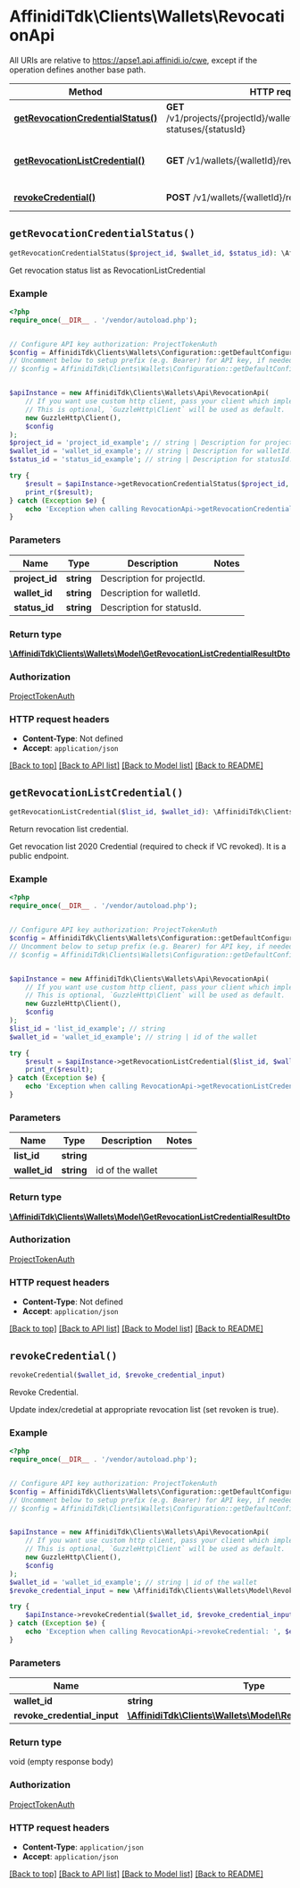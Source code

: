 # AffinidiTdk\Clients\Wallets\RevocationApi

All URIs are relative to https://apse1.api.affinidi.io/cwe, except if the operation defines another base path.

| Method                                                                                | HTTP request                                                                       | Description                        |
| ------------------------------------------------------------------------------------- | ---------------------------------------------------------------------------------- | ---------------------------------- |
| [**getRevocationCredentialStatus()**](RevocationApi.md#getRevocationCredentialStatus) | **GET** /v1/projects/{projectId}/wallets/{walletId}/revocation-statuses/{statusId} |                                    |
| [**getRevocationListCredential()**](RevocationApi.md#getRevocationListCredential)     | **GET** /v1/wallets/{walletId}/revocation-list/{listId}                            | Return revocation list credential. |
| [**revokeCredential()**](RevocationApi.md#revokeCredential)                           | **POST** /v1/wallets/{walletId}/revoke                                             | Revoke Credential.                 |

## `getRevocationCredentialStatus()`

```php
getRevocationCredentialStatus($project_id, $wallet_id, $status_id): \AffinidiTdk\Clients\Wallets\Model\GetRevocationListCredentialResultDto
```

Get revocation status list as RevocationListCredential

### Example

```php
<?php
require_once(__DIR__ . '/vendor/autoload.php');


// Configure API key authorization: ProjectTokenAuth
$config = AffinidiTdk\Clients\Wallets\Configuration::getDefaultConfiguration()->setApiKey('authorization', 'YOUR_API_KEY');
// Uncomment below to setup prefix (e.g. Bearer) for API key, if needed
// $config = AffinidiTdk\Clients\Wallets\Configuration::getDefaultConfiguration()->setApiKeyPrefix('authorization', 'Bearer');


$apiInstance = new AffinidiTdk\Clients\Wallets\Api\RevocationApi(
    // If you want use custom http client, pass your client which implements `GuzzleHttp\ClientInterface`.
    // This is optional, `GuzzleHttp\Client` will be used as default.
    new GuzzleHttp\Client(),
    $config
);
$project_id = 'project_id_example'; // string | Description for projectId.
$wallet_id = 'wallet_id_example'; // string | Description for walletId.
$status_id = 'status_id_example'; // string | Description for statusId.

try {
    $result = $apiInstance->getRevocationCredentialStatus($project_id, $wallet_id, $status_id);
    print_r($result);
} catch (Exception $e) {
    echo 'Exception when calling RevocationApi->getRevocationCredentialStatus: ', $e->getMessage(), PHP_EOL;
}
```

### Parameters

| Name           | Type       | Description                | Notes |
| -------------- | ---------- | -------------------------- | ----- |
| **project_id** | **string** | Description for projectId. |       |
| **wallet_id**  | **string** | Description for walletId.  |       |
| **status_id**  | **string** | Description for statusId.  |       |

### Return type

[**\AffinidiTdk\Clients\Wallets\Model\GetRevocationListCredentialResultDto**](../Model/GetRevocationListCredentialResultDto.md)

### Authorization

[ProjectTokenAuth](../../README.md#ProjectTokenAuth)

### HTTP request headers

- **Content-Type**: Not defined
- **Accept**: `application/json`

[[Back to top]](#) [[Back to API list]](../../README.md#endpoints)
[[Back to Model list]](../../README.md#models)
[[Back to README]](../../README.md)

## `getRevocationListCredential()`

```php
getRevocationListCredential($list_id, $wallet_id): \AffinidiTdk\Clients\Wallets\Model\GetRevocationListCredentialResultDto
```

Return revocation list credential.

Get revocation list 2020 Credential (required to check if VC revoked). It is a public endpoint.

### Example

```php
<?php
require_once(__DIR__ . '/vendor/autoload.php');


// Configure API key authorization: ProjectTokenAuth
$config = AffinidiTdk\Clients\Wallets\Configuration::getDefaultConfiguration()->setApiKey('authorization', 'YOUR_API_KEY');
// Uncomment below to setup prefix (e.g. Bearer) for API key, if needed
// $config = AffinidiTdk\Clients\Wallets\Configuration::getDefaultConfiguration()->setApiKeyPrefix('authorization', 'Bearer');


$apiInstance = new AffinidiTdk\Clients\Wallets\Api\RevocationApi(
    // If you want use custom http client, pass your client which implements `GuzzleHttp\ClientInterface`.
    // This is optional, `GuzzleHttp\Client` will be used as default.
    new GuzzleHttp\Client(),
    $config
);
$list_id = 'list_id_example'; // string
$wallet_id = 'wallet_id_example'; // string | id of the wallet

try {
    $result = $apiInstance->getRevocationListCredential($list_id, $wallet_id);
    print_r($result);
} catch (Exception $e) {
    echo 'Exception when calling RevocationApi->getRevocationListCredential: ', $e->getMessage(), PHP_EOL;
}
```

### Parameters

| Name          | Type       | Description      | Notes |
| ------------- | ---------- | ---------------- | ----- |
| **list_id**   | **string** |                  |       |
| **wallet_id** | **string** | id of the wallet |       |

### Return type

[**\AffinidiTdk\Clients\Wallets\Model\GetRevocationListCredentialResultDto**](../Model/GetRevocationListCredentialResultDto.md)

### Authorization

[ProjectTokenAuth](../../README.md#ProjectTokenAuth)

### HTTP request headers

- **Content-Type**: Not defined
- **Accept**: `application/json`

[[Back to top]](#) [[Back to API list]](../../README.md#endpoints)
[[Back to Model list]](../../README.md#models)
[[Back to README]](../../README.md)

## `revokeCredential()`

```php
revokeCredential($wallet_id, $revoke_credential_input)
```

Revoke Credential.

Update index/credetial at appropriate revocation list (set revoken is true).

### Example

```php
<?php
require_once(__DIR__ . '/vendor/autoload.php');


// Configure API key authorization: ProjectTokenAuth
$config = AffinidiTdk\Clients\Wallets\Configuration::getDefaultConfiguration()->setApiKey('authorization', 'YOUR_API_KEY');
// Uncomment below to setup prefix (e.g. Bearer) for API key, if needed
// $config = AffinidiTdk\Clients\Wallets\Configuration::getDefaultConfiguration()->setApiKeyPrefix('authorization', 'Bearer');


$apiInstance = new AffinidiTdk\Clients\Wallets\Api\RevocationApi(
    // If you want use custom http client, pass your client which implements `GuzzleHttp\ClientInterface`.
    // This is optional, `GuzzleHttp\Client` will be used as default.
    new GuzzleHttp\Client(),
    $config
);
$wallet_id = 'wallet_id_example'; // string | id of the wallet
$revoke_credential_input = new \AffinidiTdk\Clients\Wallets\Model\RevokeCredentialInput(); // \AffinidiTdk\Clients\Wallets\Model\RevokeCredentialInput | RevokeCredential

try {
    $apiInstance->revokeCredential($wallet_id, $revoke_credential_input);
} catch (Exception $e) {
    echo 'Exception when calling RevocationApi->revokeCredential: ', $e->getMessage(), PHP_EOL;
}
```

### Parameters

| Name                        | Type                                                                                              | Description      | Notes |
| --------------------------- | ------------------------------------------------------------------------------------------------- | ---------------- | ----- |
| **wallet_id**               | **string**                                                                                        | id of the wallet |       |
| **revoke_credential_input** | [**\AffinidiTdk\Clients\Wallets\Model\RevokeCredentialInput**](../Model/RevokeCredentialInput.md) | RevokeCredential |       |

### Return type

void (empty response body)

### Authorization

[ProjectTokenAuth](../../README.md#ProjectTokenAuth)

### HTTP request headers

- **Content-Type**: `application/json`
- **Accept**: `application/json`

[[Back to top]](#) [[Back to API list]](../../README.md#endpoints)
[[Back to Model list]](../../README.md#models)
[[Back to README]](../../README.md)
